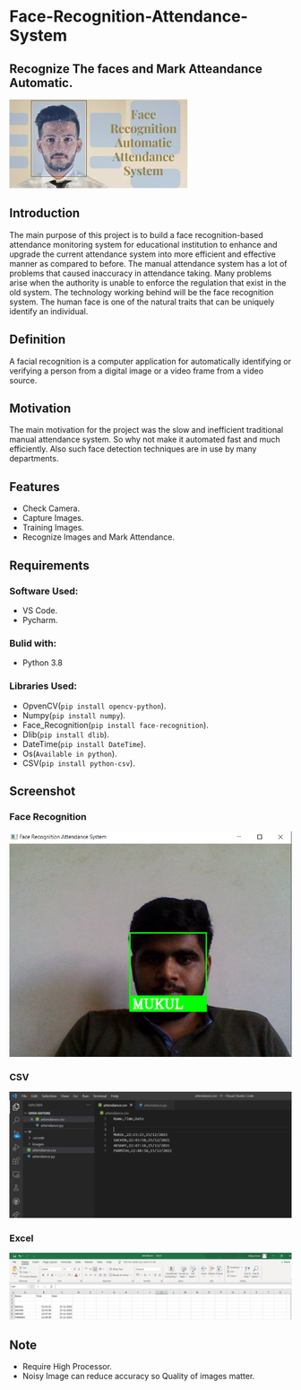 # Face-Recognition-Attendance-System

## Recognize The faces and Mark Atteandance Automatic.
![](Document/face.png)

## Introduction
The main purpose of this project is to build a face recognition-based attendance monitoring system for educational institution to enhance and upgrade the current attendance system into more efficient and effective manner as compared to before. 
The manual attendance system has a lot of problems that caused inaccuracy in attendance taking. Many problems arise when the authority is unable to enforce the regulation that exist in the old system. The technology working behind will be the face recognition system. The human face is one of the natural traits that can be uniquely identify an individual.

## Definition
A facial recognition is  a  computer  application for automatically identifying or verifying a person from a digital image or a video frame from a video source.
## Motivation
The main motivation for the project was the slow and inefficient traditional manual attendance system. So why not make it automated fast and much efficiently. Also such face detection techniques are in use by many departments.
## Features
* Check Camera. <br />
* Capture Images. <br />
* Training Images.   <br />
* Recognize Images and Mark Attendance.

## Requirements
### Software Used:
* VS Code.
* Pycharm.
### Bulid with:
* Python 3.8
### Libraries Used:
* OpvenCV(`pip install opencv-python`).   <br />
* Numpy(`pip install numpy`).     <br />
* Face_Recognition(`pip install face-recognition`).    <br />
* Dlib(`pip install dlib`). <br />
* DateTime(`pip install DateTime`). <br />
* Os(`Available in python`). <br />
* CSV(`pip install python-csv`). <br />
## Screenshot
### Face Recognition
![](Recognition.png)
### CSV 
![](Csv.png)
### Excel
![](excel.png)

## Note
* Require High Processor.
* Noisy Image can reduce accuracy so Quality of images matter.
 








